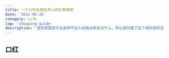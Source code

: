 ```yaml
---
title: 一个让你女朋友开心的礼物清单
date: '2022-05-26'
category: Life
tag: 'shopping-guide'
description: "我经常困惑于在各种节加入给我女朋友买什么。所以我创建了这个得到很好反馈的礼物清单，希望它能帮助到你。"
---
```


## 口红

